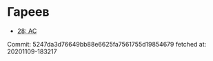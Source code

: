 # Гареев
- [28: AC](28.md)

Commit: 5247da3d76649bb88e6625fa7561755d19854679
 fetched at: 20201109-183217
